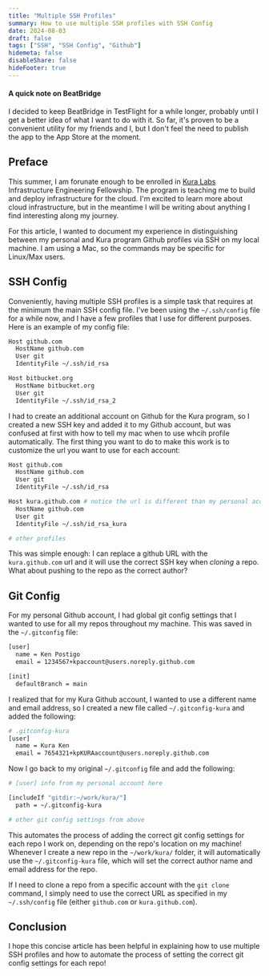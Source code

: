 ```yaml
---
title: "Multiple SSH Profiles"
summary: How to use multiple SSH profiles with SSH Config
date: 2024-08-03
draft: false
tags: ["SSH", "SSH Config", "Github"]
hidemeta: false
disableShare: false
hideFooter: true
---
```


#### A quick note on BeatBridge

I decided to keep BeatBridge in TestFlight for a while longer, probably until I get a better idea of what I want to do with it. So far, it's proven to be a convenient utility for my friends and I, but I don't feel the need to publish the app to the App Store at the moment.

## Preface

This summer, I am forunate enough to be enrolled in [Kura Labs](https://www.kuralabs.org/) Infrastructure Engineering Fellowship. The program is teaching me to build and deploy infrastructure for the cloud. I'm excited to learn more about cloud infrastructure, but in the meantime I will be writing about anything I find interesting along my journey.

For this article, I wanted to document my experience in distinguishing between my personal and Kura program Github profiles via SSH on my local machine. I am using a Mac, so the commands may be specific for Linux/Max users.

## SSH Config

Conveniently, having multiple SSH profiles is a simple task that requires at the minimum the main SSH config file. I've been using the `~/.ssh/config` file for a while now, and I have a few profiles that I use for different purposes. Here is an example of my config file:

```bash
Host github.com
  HostName github.com
  User git
  IdentityFile ~/.ssh/id_rsa

Host bitbucket.org
  HostName bitbucket.org
  User git
  IdentityFile ~/.ssh/id_rsa_2
```

I had to create an additional account on Github for the Kura program, so I created a new SSH key and added it to my Github account, but was confused at first with how to tell my mac when to use whcih profile automatically. The first thing you want to do to make this work is to customize the url you want to use for each account:

```bash
Host github.com
  HostName github.com
  User git
  IdentityFile ~/.ssh/id_rsa

Host kura.github.com # notice the url is different than my personal account above
  HostName github.com
  User git
  IdentityFile ~/.ssh/id_rsa_kura

# other profiles
```

This was simple enough: I can replace a github URL with the `kura.github.com` url and it will use the correct SSH key when _cloning_ a repo. What about pushing to the repo as the correct author?

## Git Config

For my personal Github account, I had global git config settings that I wanted to use for all my repos throughout my machine. This was saved in the `~/.gitconfig` file:

```bash
[user]
  name = Ken Postigo
  email = 1234567+kpaccount@users.noreply.github.com

[init]
  defaultBranch = main
```

I realized that for my Kura Github account, I wanted to use a different name and email address, so I created a new file called `~/.gitconfig-kura` and added the following:

```bash
# .gitconfig-kura
[user]
  name = Kura Ken
  email = 7654321+kpKURAaccount@users.noreply.github.com
```

Now I go back to my original `~/.gitconfig` file and add the following:

```bash
# [user] info from my personal account here

[includeIf "gitdir:~/work/kura/"]
  path = ~/.gitconfig-kura

# other git config settings from above
```

This automates the process of adding the correct git config settings for each repo I work on, depending on the repo's location on my machine! Whenever I create a new repo in the `~/work/kura/` folder, it will automatically use the `~/.gitconfig-kura` file, which will set the correct author name and email address for the repo.

If I need to clone a repo from a specific account with the `git clone` command, I simply need to use the correct URL as specified in my `~/.ssh/config` file (either `github.com` or `kura.github.com`).

## Conclusion

I hope this concise article has been helpful in explaining how to use multiple SSH profiles and how to automate the process of setting the correct git config settings for each repo!

